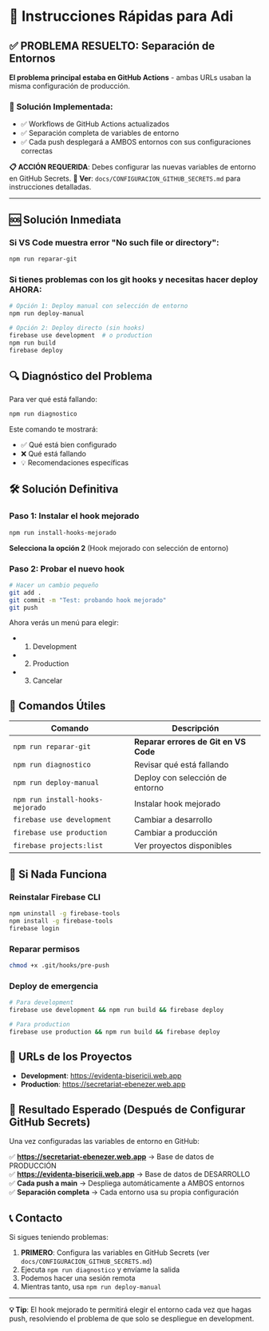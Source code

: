 # 🚀 Instrucciones Rápidas para Adi

## ✅ PROBLEMA RESUELTO: Separación de Entornos

**El problema principal estaba en GitHub Actions** - ambas URLs usaban la misma configuración de producción.

### 🔧 Solución Implementada:
- ✅ Workflows de GitHub Actions actualizados
- ✅ Separación completa de variables de entorno
- ✅ Cada push desplegará a AMBOS entornos con sus configuraciones correctas

**📋 ACCIÓN REQUERIDA**: Debes configurar las nuevas variables de entorno en GitHub Secrets.
**📖 Ver**: `docs/CONFIGURACION_GITHUB_SECRETS.md` para instrucciones detalladas.

---

## 🆘 Solución Inmediata

### Si VS Code muestra error "No such file or directory":
```bash
npm run reparar-git
```

### Si tienes problemas con los git hooks y necesitas hacer deploy **AHORA**:

```bash
# Opción 1: Deploy manual con selección de entorno
npm run deploy-manual

# Opción 2: Deploy directo (sin hooks)
firebase use development  # o production
npm run build
firebase deploy
```

## 🔍 Diagnóstico del Problema

Para ver qué está fallando:

```bash
npm run diagnostico
```

Este comando te mostrará:
- ✅ Qué está bien configurado
- ❌ Qué está fallando
- 💡 Recomendaciones específicas

## 🛠️ Solución Definitiva

### Paso 1: Instalar el hook mejorado
```bash
npm run install-hooks-mejorado
```

**Selecciona la opción 2** (Hook mejorado con selección de entorno)

### Paso 2: Probar el nuevo hook
```bash
# Hacer un cambio pequeño
git add .
git commit -m "Test: probando hook mejorado"
git push
```

Ahora verás un menú para elegir:
- 1) Development
- 2) Production  
- 3) Cancelar

## 🎯 Comandos Útiles

| Comando | Descripción |
|---------|-------------|
| `npm run reparar-git` | **Reparar errores de Git en VS Code** |
| `npm run diagnostico` | Revisar qué está fallando |
| `npm run deploy-manual` | Deploy con selección de entorno |
| `npm run install-hooks-mejorado` | Instalar hook mejorado |
| `firebase use development` | Cambiar a desarrollo |
| `firebase use production` | Cambiar a producción |
| `firebase projects:list` | Ver proyectos disponibles |

## 🚨 Si Nada Funciona

### Reinstalar Firebase CLI
```bash
npm uninstall -g firebase-tools
npm install -g firebase-tools
firebase login
```

### Reparar permisos
```bash
chmod +x .git/hooks/pre-push
```

### Deploy de emergencia
```bash
# Para development
firebase use development && npm run build && firebase deploy

# Para production
firebase use production && npm run build && firebase deploy
```

## 📱 URLs de los Proyectos

- **Development**: https://evidenta-bisericii.web.app
- **Production**: https://secretariat-ebenezer.web.app

## 🎯 Resultado Esperado (Después de Configurar GitHub Secrets)

Una vez configuradas las variables de entorno en GitHub:

✅ **https://secretariat-ebenezer.web.app** → Base de datos de PRODUCCIÓN  
✅ **https://evidenta-bisericii.web.app** → Base de datos de DESARROLLO  
✅ **Cada push a main** → Despliega automáticamente a AMBOS entornos  
✅ **Separación completa** → Cada entorno usa su propia configuración  

## 📞 Contacto

Si sigues teniendo problemas:
1. **PRIMERO**: Configura las variables en GitHub Secrets (ver `docs/CONFIGURACION_GITHUB_SECRETS.md`)
2. Ejecuta `npm run diagnostico` y envíame la salida
3. Podemos hacer una sesión remota
4. Mientras tanto, usa `npm run deploy-manual`

---

**💡 Tip**: El hook mejorado te permitirá elegir el entorno cada vez que hagas push, resolviendo el problema de que solo se despliegue en development.